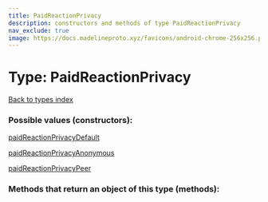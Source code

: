 ```yaml
---
title: PaidReactionPrivacy
description: constructors and methods of type PaidReactionPrivacy
nav_exclude: true
image: https://docs.madelineproto.xyz/favicons/android-chrome-256x256.png
---
```

# Type: PaidReactionPrivacy
[Back to types index](index.html)



### Possible values (constructors):

[paidReactionPrivacyDefault](/API_docs/constructors/paidReactionPrivacyDefault.html)  

[paidReactionPrivacyAnonymous](/API_docs/constructors/paidReactionPrivacyAnonymous.html)  

[paidReactionPrivacyPeer](/API_docs/constructors/paidReactionPrivacyPeer.html)  



### Methods that return an object of this type (methods):




